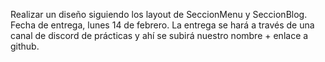 Realizar un diseño siguiendo los layout de SeccionMenu y SeccionBlog. 
Fecha de entrega, lunes 14 de febrero. La entrega se hará a través de una canal de discord de prácticas y ahí se subirá nuestro nombre + enlace a github. 